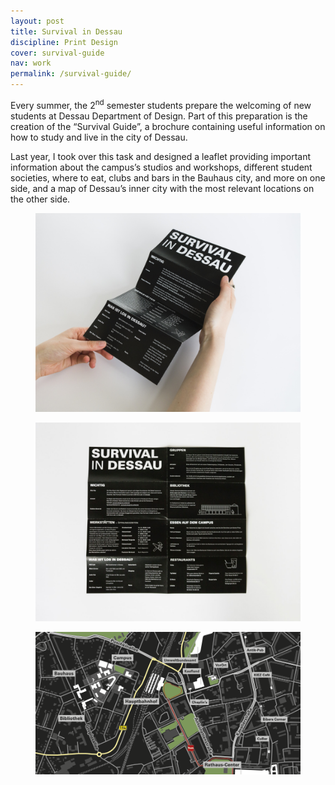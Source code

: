 ```yaml
---
layout: post
title: Survival in Dessau
discipline: Print Design
cover: survival-guide
nav: work
permalink: /survival-guide/
---
```


<article markdown="1">
Every summer, the 2<sup>nd</sup> semester students prepare the welcoming of new students at Dessau Department of Design. Part of this preparation is the creation of the “Survival Guide”, a brochure containing useful information on how to study and live in the city of Dessau.

Last year, I took over this task and designed a leaflet providing important information about the campus’s studios and workshops, different student societies, where to eat, clubs and bars in the Bauhaus city, and more on one side, and a map of Dessau’s inner city with the most relevant locations on the other side.
</article>
<div class="div-grid-2">
<figure>
<img src="/assets/images/survival-guide/1-survival-guide.jpg" alt="">
</figure>
<figure>
<img src="/assets/images/survival-guide/2-survival-guide.jpg" alt="">
</figure>
</div>
<figure>
<img src="/assets/images/survival-guide/survival-guide-map.png" srcset="/assets/images/survival-guide/survival-guide-map@2x.png 2x" alt="Survival Guide Map">
</figure>
